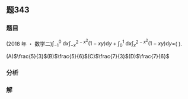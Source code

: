 ## 题343
### 题目
(2018 年 ・ 数学二)${\int }_{-1}^{0}\mathrm{\;d}x{\int }_{-x}^{2 - {x}^{2}}( {1 - {xy}}) \mathrm{d}y + {\int }_{0}^{1}\mathrm{\;d}x{\int }_{x}^{2 - {x}^{2}}( {1 - {xy}}) \mathrm{d}y =$(   ).

(A)$\frac{5}{3}$(B)$\frac{5}{6}$(C)$\frac{7}{3}$(D)$\frac{7}{6}$
### 分析

### 解
